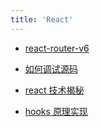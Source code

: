 ```yaml
---
title: 'React'
---
```


- [react-router-v6](https://reactrouter.com/docs/en/v6/getting-started/overview)

- [如何调试源码](https://zh-hans.reactjs.org/docs/how-to-contribute.html#development-workflow)

- [react 技术揭秘](https://react.iamkasong.com/)

- [hooks 原理实现](https://zh-hans.reactjs.org/docs/hooks-faq.html#how-does-react-associate-hook-calls-with-components)